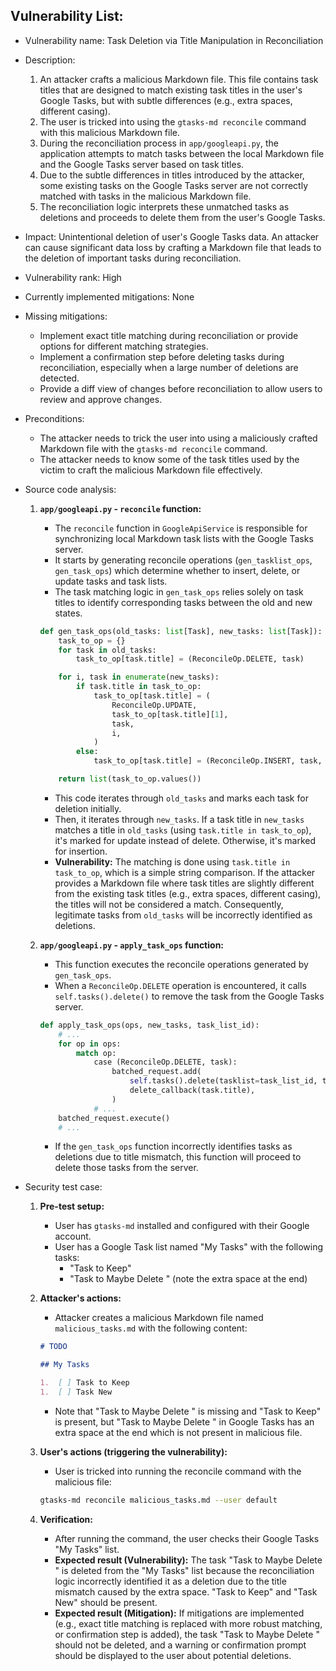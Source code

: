 ## Vulnerability List:

- Vulnerability name: Task Deletion via Title Manipulation in Reconciliation
- Description:
    1. An attacker crafts a malicious Markdown file. This file contains task titles that are designed to match existing task titles in the user's Google Tasks, but with subtle differences (e.g., extra spaces, different casing).
    2. The user is tricked into using the `gtasks-md reconcile` command with this malicious Markdown file.
    3. During the reconciliation process in `app/googleapi.py`, the application attempts to match tasks between the local Markdown file and the Google Tasks server based on task titles.
    4. Due to the subtle differences in titles introduced by the attacker, some existing tasks on the Google Tasks server are not correctly matched with tasks in the malicious Markdown file.
    5. The reconciliation logic interprets these unmatched tasks as deletions and proceeds to delete them from the user's Google Tasks.
- Impact: Unintentional deletion of user's Google Tasks data. An attacker can cause significant data loss by crafting a Markdown file that leads to the deletion of important tasks during reconciliation.
- Vulnerability rank: High
- Currently implemented mitigations: None
- Missing mitigations:
    - Implement exact title matching during reconciliation or provide options for different matching strategies.
    - Implement a confirmation step before deleting tasks during reconciliation, especially when a large number of deletions are detected.
    - Provide a diff view of changes before reconciliation to allow users to review and approve changes.
- Preconditions:
    - The attacker needs to trick the user into using a maliciously crafted Markdown file with the `gtasks-md reconcile` command.
    - The attacker needs to know some of the task titles used by the victim to craft the malicious Markdown file effectively.
- Source code analysis:
    1. **`app/googleapi.py` - `reconcile` function:**
        - The `reconcile` function in `GoogleApiService` is responsible for synchronizing local Markdown task lists with the Google Tasks server.
        - It starts by generating reconcile operations (`gen_tasklist_ops`, `gen_task_ops`) which determine whether to insert, delete, or update tasks and task lists.
        - The task matching logic in `gen_task_ops` relies solely on task titles to identify corresponding tasks between the old and new states.

        ```python
        def gen_task_ops(old_tasks: list[Task], new_tasks: list[Task]):
            task_to_op = {}
            for task in old_tasks:
                task_to_op[task.title] = (ReconcileOp.DELETE, task)

            for i, task in enumerate(new_tasks):
                if task.title in task_to_op:
                    task_to_op[task.title] = (
                        ReconcileOp.UPDATE,
                        task_to_op[task.title][1],
                        task,
                        i,
                    )
                else:
                    task_to_op[task.title] = (ReconcileOp.INSERT, task, i)

            return list(task_to_op.values())
        ```
        - This code iterates through `old_tasks` and marks each task for deletion initially.
        - Then, it iterates through `new_tasks`. If a task title in `new_tasks` matches a title in `old_tasks` (using `task.title in task_to_op`), it's marked for update instead of delete. Otherwise, it's marked for insertion.
        - **Vulnerability:** The matching is done using `task.title in task_to_op`, which is a simple string comparison. If the attacker provides a Markdown file where task titles are slightly different from the existing task titles (e.g., extra spaces, different casing), the titles will not be considered a match. Consequently, legitimate tasks from `old_tasks` will be incorrectly identified as deletions.
    2. **`app/googleapi.py` - `apply_task_ops` function:**
        - This function executes the reconcile operations generated by `gen_task_ops`.
        - When a `ReconcileOp.DELETE` operation is encountered, it calls `self.tasks().delete()` to remove the task from the Google Tasks server.

        ```python
        def apply_task_ops(ops, new_tasks, task_list_id):
            # ...
            for op in ops:
                match op:
                    case (ReconcileOp.DELETE, task):
                        batched_request.add(
                            self.tasks().delete(tasklist=task_list_id, task=task.id),
                            delete_callback(task.title),
                        )
                    # ...
            batched_request.execute()
            # ...
        ```
        - If the `gen_task_ops` function incorrectly identifies tasks as deletions due to title mismatch, this function will proceed to delete those tasks from the server.

- Security test case:
    1. **Pre-test setup:**
        - User has `gtasks-md` installed and configured with their Google account.
        - User has a Google Task list named "My Tasks" with the following tasks:
            - "Task to Keep"
            - "Task to Maybe Delete " (note the extra space at the end)
    2. **Attacker's actions:**
        - Attacker creates a malicious Markdown file named `malicious_tasks.md` with the following content:

        ```markdown
        # TODO

        ## My Tasks

        1.  [ ] Task to Keep
        1.  [ ] Task New
        ```
        - Note that "Task to Maybe Delete " is missing and "Task to Keep" is present, but "Task to Maybe Delete " in Google Tasks has an extra space at the end which is not present in malicious file.
    3. **User's actions (triggering the vulnerability):**
        - User is tricked into running the reconcile command with the malicious file:
        ```sh
        gtasks-md reconcile malicious_tasks.md --user default
        ```
    4. **Verification:**
        - After running the command, the user checks their Google Tasks "My Tasks" list.
        - **Expected result (Vulnerability):** The task "Task to Maybe Delete " is deleted from the "My Tasks" list because the reconciliation logic incorrectly identified it as a deletion due to the title mismatch caused by the extra space. "Task to Keep" and "Task New" should be present.
        - **Expected result (Mitigation):** If mitigations are implemented (e.g., exact title matching is replaced with more robust matching, or confirmation step is added), the task "Task to Maybe Delete " should not be deleted, and a warning or confirmation prompt should be displayed to the user about potential deletions.